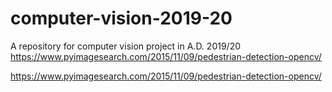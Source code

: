 # computer-vision-2019-20
A repository for computer vision project in A.D. 2019/20
https://www.pyimagesearch.com/2015/11/09/pedestrian-detection-opencv/

https://www.pyimagesearch.com/2015/11/09/pedestrian-detection-opencv/
